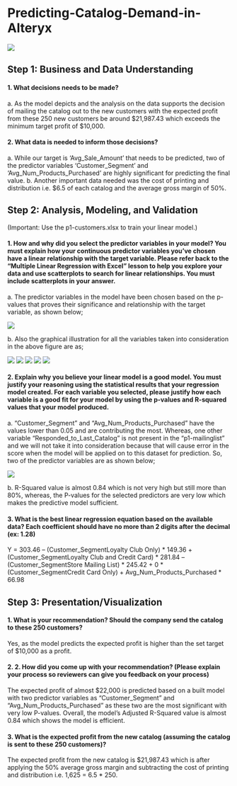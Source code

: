 # Predicting-Catalog-Demand-in-Alteryx

<img src="images/workflow.png">

## Step 1: Business and Data Understanding 
#### 1. What decisions needs to be made?
a. As the model depicts and the analysis on the data supports the decision of mailing the catalog out to the new customers with the expected profit from these 250 new customers be around $21,987.43 which exceeds the minimum target profit of $10,000.
#### 2. What data is needed to inform those decisions?
a. While our target is ‘Avg_Sale_Amount’ that needs to be predicted, two of the predictor variables ‘Customer_Segment’ and ‘Avg_Num_Products_Purchased’ are highly significant for predicting the final value.
b. Another important data needed was the cost of printing and distribution i.e. $6.5 of each catalog and the average gross margin of 50%.

## Step 2: Analysis, Modeling, and Validation 
(Important: Use the p1-customers.xlsx to train your linear model.)
#### 1. How and why did you select the predictor variables in your model? You must explain how your continuous predictor variables you’ve chosen have a linear relationship with the target variable. Please refer back to the “Multiple Linear Regression with Excel” lesson to help you explore your data and use scatterplots to search for linear relationships. You must include scatterplots in your answer.
a. The predictor variables in the model have been chosen based on the p-values that proves their significance and relationship with the target variable, as shown below;

<img src="images/most_coefficients.png">

b. Also the graphical illustration for all the variables taken into consideration in the above figure are as;

<img src="images/customer_ID vs. Score.png">
<img src="images/Customer_Segment vs. Score.png">
<img src="images/Score vs Avg.Prod_Purchased.png">
<img src="images/Store_number vs. Score.png">
<img src="images/zip vs, score.png">

#### 2. Explain why you believe your linear model is a good model. You must justify your reasoning using the statistical results that your regression model created. For each variable you selected, please justify how each variable is a good fit for your model by using the p-values and R-squared values that your model produced.
a. “Customer_Segment” and “Avg_Num_Products_Purchased” have the values lower than 0.05 and are contributing the most. Whereas, one other variable “Responded_to_Last_Catalog” is not present in the “p1-mailinglist” and we will not take it into consideration because that will cause error in the score when the model will be applied on to this dataset for prediction. So, two of the predictor variables are as shown below;

<img src="images/final_coefficients.png">

b. R-Squared value is almost 0.84 which is not very high but still more than 80%, whereas, the P-values for the selected predictors are very low which makes the predictive model sufficient.

#### 3. What is the best linear regression equation based on the available data? Each coefficient should have no more than 2 digits after the decimal (ex: 1.28)

Y = 303.46 – (Customer_SegmentLoyalty Club Only) * 149.36 + (Customer_SegmentLoyalty Club and Credit Card) * 281.84 – (Customer_SegmentStore Mailing List) * 245.42 + 0 * (Customer_SegmentCredit Card Only) + Avg_Num_Products_Purchased * 66.98

## Step 3: Presentation/Visualization

#### 1. What is your recommendation? Should the company send the catalog to these 250 customers?
Yes, as the model predicts the expected profit is higher than the set target of $10,000 as a profit.

#### 2. 2. How did you come up with your recommendation? (Please explain your process so reviewers can give you feedback on your process)
The expected profit of almost $22,000 is predicted based on a built model with two predictor variables as “Customer_Segment” and “Avg_Num_Products_Purchased” as these two are the most significant with very low P-values. Overall, the model’s Adjusted R-Squared value is almost 0.84 which shows the model is efficient.

#### 3. What is the expected profit from the new catalog (assuming the catalog is sent to these 250 customers)?
The expected profit from the new catalog is $21,987.43 which is after applying the 50% average gross margin and subtracting the cost of printing and distribution i.e. 1,625 = 6.5 * 250.